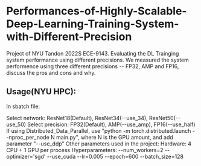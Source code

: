 # Performances-of-Highly-Scalable-Deep-Learning-Training-System-with-Different-Precision
Project of NYU Tandon 2022S ECE-9143.
Evaluating the DL Trainging system performance using different precisions.
We measured the system performence using three different precisions -- FP32, AMP and FP16, discuss the pros and cons and why.

## Usage(NYU HPC):
In sbatch file:

Select network: ResNet18(Default), ResNet34(--use_34), ResNet50(--use_50)
Select precision: FP32(Default), AMP(--use_amp), FP16(--use_half)
If using Distributed_Data_Parallel, use "python -m torch.distributed.launch --nproc_per_node N main.py", where N is the GPU amount, and add parameter "--use_ddp"
Other parameters used in the project:
Hardware: 4 CPU + 1 GPU per process
Hyperparameters: --num_workers=2 --optimizer='sgd' --use_cuda --lr=0.005 --epoch=600 --batch_size=128
